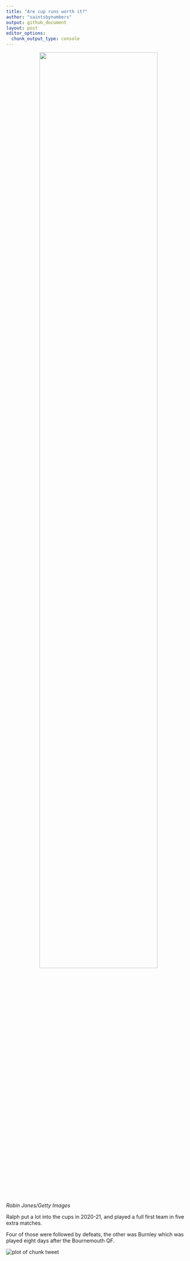 ```yaml
---
title: "Are cup runs worth it?"
author: "saintsbynumbers"
output: github_document
layout: post
editor_options: 
  chunk_output_type: console
---
```




<center>
<img src="{{site.baseurl}}/images/2021-5-26-are-cup-runs-worth-it/ralph.jpg" width="80%">  
</center>  

*Robin Jones/Getty Images*

Ralph put a lot into the cups in 2020-21, and played a full first team in five extra matches.

Four of those were followed by defeats, the other was Burnley which was played eight days after the Bournemouth QF.

![plot of chunk tweet](H:/Projects/szfh.github.io/images/2021-5-26-are-cup-runs-worth-it/tweet-1.png)
